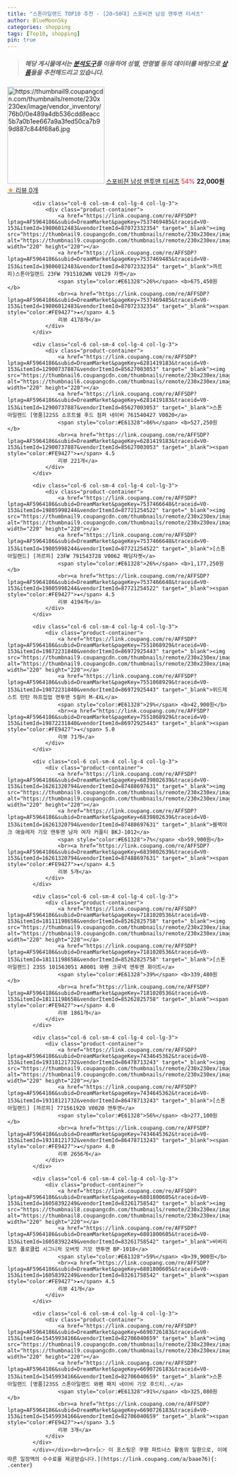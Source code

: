 ```yaml
---
title: "스톤아일랜드 TOP10 추천 - [20~50대] 스포비젼 남성 맨투맨 티셔츠"
author: BlueMoonSky
categories: shopping
tags: [Top10, shopping]
pin: true
---
```


> ##### 해당 게시물에서는 [**분석도구**](https://itemscout.io/)를 이용하여 **성별**, **연령별** 등의 데이터를 바탕으로 [**상품**](https://link.coupang.com/a/baae76)들을 추천해드리고 있습니다.
<div class="container"><div class="row">
            <div class="col-6 col-sm-4 col-lg-4 col-lg-3">
                <div class="product-container">
                    <a href="https://link.coupang.com/re/AFFSDP?lptag=AF5964186&subid=DreamMarket&pageKey=6850577111&traceid=V0-153&itemId=16318514792&vendorItemId=83510636541" target="_blank"><img src="https://thumbnail9.coupangcdn.com/thumbnails/remote/230x230ex/image/vendor_inventory/76b0/0e489a4db536cdd8eacc5b7a0b1ee667a9a3fed50ca7b99d887c844f68a6.jpg" alt="https://thumbnail9.coupangcdn.com/thumbnails/remote/230x230ex/image/vendor_inventory/76b0/0e489a4db536cdd8eacc5b7a0b1ee667a9a3fed50ca7b99d887c844f68a6.jpg" width="220" height="220"></a>
                    <a href="https://link.coupang.com/re/AFFSDP?lptag=AF5964186&subid=DreamMarket&pageKey=6850577111&traceid=V0-153&itemId=16318514792&vendorItemId=83510636541" target="_blank">스포비젼 남성 맨투맨 티셔츠</a>
                    <span style="color:#E61328">54%</span> <b>22,000원</b>
                    <br><a href="https://link.coupang.com/re/AFFSDP?lptag=AF5964186&subid=DreamMarket&pageKey=6850577111&traceid=V0-153&itemId=16318514792&vendorItemId=83510636541" target="_blank"><span style="color:#FE9427">★</span> 
                    리뷰 0개</a>
                </div>
            </div>
            
            <div class="col-6 col-sm-4 col-lg-4 col-lg-3">
                <div class="product-container">
                    <a href="https://link.coupang.com/re/AFFSDP?lptag=AF5964186&subid=DreamMarket&pageKey=7537469485&traceid=V0-153&itemId=19806012483&vendorItemId=87072332354" target="_blank"><img src="https://thumbnail9.coupangcdn.com/thumbnails/remote/230x230ex/image/vendor_inventory/bf28/edcc146ce9dc3e6f6df30b3fb3b300b4948692f35b044bfc223b6d7c292f.jpg" alt="https://thumbnail9.coupangcdn.com/thumbnails/remote/230x230ex/image/vendor_inventory/bf28/edcc146ce9dc3e6f6df30b3fb3b300b4948692f35b044bfc223b6d7c292f.jpg" width="220" height="220"></a>
                    <a href="https://link.coupang.com/re/AFFSDP?lptag=AF5964186&subid=DreamMarket&pageKey=7537469485&traceid=V0-153&itemId=19806012483&vendorItemId=87072332354" target="_blank">까르피)스톤아일랜드 23FW 7915102WN V0129 자켓</a>
                    <span style="color:#E61328">26%</span> <b>675,450원</b>
                    <br><a href="https://link.coupang.com/re/AFFSDP?lptag=AF5964186&subid=DreamMarket&pageKey=7537469485&traceid=V0-153&itemId=19806012483&vendorItemId=87072332354" target="_blank"><span style="color:#FE9427">★</span> 4.5
                    리뷰 4178개</a>
                </div>
            </div>
            
            <div class="col-6 col-sm-4 col-lg-4 col-lg-3">
                <div class="product-container">
                    <a href="https://link.coupang.com/re/AFFSDP?lptag=AF5964186&subid=DreamMarket&pageKey=6281419183&traceid=V0-153&itemId=12900737887&vendorItemId=85627003053" target="_blank"><img src="https://thumbnail6.coupangcdn.com/thumbnails/remote/230x230ex/image/vendor_inventory/cae7/0929c5ae4cc8c1a9bba0fae26780fe14dd66aff319f20ff7b234797a2843.jpg" alt="https://thumbnail6.coupangcdn.com/thumbnails/remote/230x230ex/image/vendor_inventory/cae7/0929c5ae4cc8c1a9bba0fae26780fe14dd66aff319f20ff7b234797a2843.jpg" width="220" height="220"></a>
                    <a href="https://link.coupang.com/re/AFFSDP?lptag=AF5964186&subid=DreamMarket&pageKey=6281419183&traceid=V0-153&itemId=12900737887&vendorItemId=85627003053" target="_blank">스톤 아일랜드 [명품]22SS 소프트쉘 후드 점퍼 네이비 761540427 V0020</a>
                    <span style="color:#E61328">86%</span> <b>527,250원</b>
                    <br><a href="https://link.coupang.com/re/AFFSDP?lptag=AF5964186&subid=DreamMarket&pageKey=6281419183&traceid=V0-153&itemId=12900737887&vendorItemId=85627003053" target="_blank"><span style="color:#FE9427">★</span> 4.5
                    리뷰 221개</a>
                </div>
            </div>
            
            <div class="col-6 col-sm-4 col-lg-4 col-lg-3">
                <div class="product-container">
                    <a href="https://link.coupang.com/re/AFFSDP?lptag=AF5964186&subid=DreamMarket&pageKey=7537466648&traceid=V0-153&itemId=19805998244&vendorItemId=87721254522" target="_blank"><img src="https://thumbnail9.coupangcdn.com/thumbnails/remote/230x230ex/image/vendor_inventory/9f14/3453c11971302dc8e765ea71083c8529cf2a1e9ef2a21afdbf81a686ff18.jpg" alt="https://thumbnail9.coupangcdn.com/thumbnails/remote/230x230ex/image/vendor_inventory/9f14/3453c11971302dc8e765ea71083c8529cf2a1e9ef2a21afdbf81a686ff18.jpg" width="220" height="220"></a>
                    <a href="https://link.coupang.com/re/AFFSDP?lptag=AF5964186&subid=DreamMarket&pageKey=7537466648&traceid=V0-153&itemId=19805998244&vendorItemId=87721254522" target="_blank">[스톤아일랜드] [까르피] 23FW 791543728 V0062 패딩자켓</a>
                    <span style="color:#E61328">26%</span> <b>1,177,250원</b>
                    <br><a href="https://link.coupang.com/re/AFFSDP?lptag=AF5964186&subid=DreamMarket&pageKey=7537466648&traceid=V0-153&itemId=19805998244&vendorItemId=87721254522" target="_blank"><span style="color:#FE9427">★</span> 4.5
                    리뷰 4194개</a>
                </div>
            </div>
            
            <div class="col-6 col-sm-4 col-lg-4 col-lg-3">
                <div class="product-container">
                    <a href="https://link.coupang.com/re/AFFSDP?lptag=AF5964186&subid=DreamMarket&pageKey=7551068929&traceid=V0-153&itemId=19872231840&vendorItemId=86972925443" target="_blank"><img src="https://thumbnail9.coupangcdn.com/thumbnails/remote/230x230ex/image/vendor_inventory/b329/81f29129e12cc554b98ed21b181b96460126dd6c98ff3726984996c17cf3.jpg" alt="https://thumbnail9.coupangcdn.com/thumbnails/remote/230x230ex/image/vendor_inventory/b329/81f29129e12cc554b98ed21b181b96460126dd6c98ff3726984996c17cf3.jpg" width="220" height="220"></a>
                    <a href="https://link.coupang.com/re/AFFSDP?lptag=AF5964186&subid=DreamMarket&pageKey=7551068929&traceid=V0-153&itemId=19872231840&vendorItemId=86972925443" target="_blank">위드제스트 탄탄 하프집업 맨투맨 5컬러 M-4XL</a>
                    <span style="color:#E61328">29%</span> <b>42,900원</b>
                    <br><a href="https://link.coupang.com/re/AFFSDP?lptag=AF5964186&subid=DreamMarket&pageKey=7551068929&traceid=V0-153&itemId=19872231840&vendorItemId=86972925443" target="_blank"><span style="color:#FE9427">★</span> 5.0
                    리뷰 71개</a>
                </div>
            </div>
            
            <div class="col-6 col-sm-4 col-lg-4 col-lg-3">
                <div class="product-container">
                    <a href="https://link.coupang.com/re/AFFSDP?lptag=AF5964186&subid=DreamMarket&pageKey=6839802639&traceid=V0-153&itemId=16261320794&vendorItemId=87488697631" target="_blank"><img src="https://thumbnail9.coupangcdn.com/thumbnails/remote/230x230ex/image/vendor_inventory/c138/256a87d055f6986984aae106bb4af6656b03e588546a28e6622b4f3d3868.jpg" alt="https://thumbnail9.coupangcdn.com/thumbnails/remote/230x230ex/image/vendor_inventory/c138/256a87d055f6986984aae106bb4af6656b03e588546a28e6622b4f3d3868.jpg" width="220" height="220"></a>
                    <a href="https://link.coupang.com/re/AFFSDP?lptag=AF5964186&subid=DreamMarket&pageKey=6839802639&traceid=V0-153&itemId=16261320794&vendorItemId=87488697631" target="_blank">블랙야크 애슬레저 기모 맨투맨 남자 여자 커플티 BKJ-1012</a>
                    <span style="color:#E61328">7%</span> <b>59,900원</b>
                    <br><a href="https://link.coupang.com/re/AFFSDP?lptag=AF5964186&subid=DreamMarket&pageKey=6839802639&traceid=V0-153&itemId=16261320794&vendorItemId=87488697631" target="_blank"><span style="color:#FE9427">★</span> 4.5
                    리뷰 5개</a>
                </div>
            </div>
            
            <div class="col-6 col-sm-4 col-lg-4 col-lg-3">
                <div class="product-container">
                    <a href="https://link.coupang.com/re/AFFSDP?lptag=AF5964186&subid=DreamMarket&pageKey=7181020536&traceid=V0-153&itemId=18111198658&vendorItemId=85262825758" target="_blank"><img src="https://thumbnail9.coupangcdn.com/thumbnails/remote/230x230ex/image/vendor_inventory/42de/eb567e2ccad85a3413df2a5918938ad62309fe74341a58400f035060a6e5.jpg" alt="https://thumbnail9.coupangcdn.com/thumbnails/remote/230x230ex/image/vendor_inventory/42de/eb567e2ccad85a3413df2a5918938ad62309fe74341a58400f035060a6e5.jpg" width="220" height="220"></a>
                    <a href="https://link.coupang.com/re/AFFSDP?lptag=AF5964186&subid=DreamMarket&pageKey=7181020536&traceid=V0-153&itemId=18111198658&vendorItemId=85262825758" target="_blank">[스톤아일랜드] 23SS 101563051 A0001 와펜 크루넥 맨투맨 화이트</a>
                    <span style="color:#E61328">39%</span> <b>339,480원</b>
                    <br><a href="https://link.coupang.com/re/AFFSDP?lptag=AF5964186&subid=DreamMarket&pageKey=7181020536&traceid=V0-153&itemId=18111198658&vendorItemId=85262825758" target="_blank"><span style="color:#FE9427">★</span> 4.0
                    리뷰 1861개</a>
                </div>
            </div>
            
            <div class="col-6 col-sm-4 col-lg-4 col-lg-3">
                <div class="product-container">
                    <a href="https://link.coupang.com/re/AFFSDP?lptag=AF5964186&subid=DreamMarket&pageKey=7434645362&traceid=V0-153&itemId=19318121732&vendorItemId=86478713243" target="_blank"><img src="https://thumbnail9.coupangcdn.com/thumbnails/remote/230x230ex/image/vendor_inventory/66a6/7e7387762414970ef0fb8c5f880a84f710ee1ccd0f32886d7e17046ca390.jpg" alt="https://thumbnail9.coupangcdn.com/thumbnails/remote/230x230ex/image/vendor_inventory/66a6/7e7387762414970ef0fb8c5f880a84f710ee1ccd0f32886d7e17046ca390.jpg" width="220" height="220"></a>
                    <a href="https://link.coupang.com/re/AFFSDP?lptag=AF5964186&subid=DreamMarket&pageKey=7434645362&traceid=V0-153&itemId=19318121732&vendorItemId=86478713243" target="_blank">[스톤아일랜드] [까르피] 771561920 V0020 맨투맨</a>
                    <span style="color:#E61328">56%</span> <b>277,100원</b>
                    <br><a href="https://link.coupang.com/re/AFFSDP?lptag=AF5964186&subid=DreamMarket&pageKey=7434645362&traceid=V0-153&itemId=19318121732&vendorItemId=86478713243" target="_blank"><span style="color:#FE9427">★</span> 4.0
                    리뷰 2656개</a>
                </div>
            </div>
            
            <div class="col-6 col-sm-4 col-lg-4 col-lg-3">
                <div class="product-container">
                    <a href="https://link.coupang.com/re/AFFSDP?lptag=AF5964186&subid=DreamMarket&pageKey=6801800605&traceid=V0-153&itemId=16058392249&vendorItemId=83261758542" target="_blank"><img src="https://thumbnail8.coupangcdn.com/thumbnails/remote/230x230ex/image/vendor_inventory/2382/2eb3ad95960265d286072acfd93d2208d631ffdd7c2dc722dba6c7341011.jpg" alt="https://thumbnail8.coupangcdn.com/thumbnails/remote/230x230ex/image/vendor_inventory/2382/2eb3ad95960265d286072acfd93d2208d631ffdd7c2dc722dba6c7341011.jpg" width="220" height="220"></a>
                    <a href="https://link.coupang.com/re/AFFSDP?lptag=AF5964186&subid=DreamMarket&pageKey=6801800605&traceid=V0-153&itemId=16058392249&vendorItemId=83261758542" target="_blank">비버리힐즈 폴로클럽 시그니처 오버핏 기모 맨투맨 BP-1018</a>
                    <span style="color:#E61328">59%</span> <b>39,900원</b>
                    <br><a href="https://link.coupang.com/re/AFFSDP?lptag=AF5964186&subid=DreamMarket&pageKey=6801800605&traceid=V0-153&itemId=16058392249&vendorItemId=83261758542" target="_blank"><span style="color:#FE9427">★</span> 4.5
                    리뷰 41개</a>
                </div>
            </div>
            
            <div class="col-6 col-sm-4 col-lg-4 col-lg-3">
                <div class="product-container">
                    <a href="https://link.coupang.com/re/AFFSDP?lptag=AF5964186&subid=DreamMarket&pageKey=6690726183&traceid=V0-153&itemId=15459934166&vendorItemId=82706040659" target="_blank"><img src="https://thumbnail9.coupangcdn.com/thumbnails/remote/230x230ex/image/vendor_inventory/258e/7b65254f22e491a4afe1a256fe44dfb636a76aea5afccea200114c89ce93.jpg" alt="https://thumbnail9.coupangcdn.com/thumbnails/remote/230x230ex/image/vendor_inventory/258e/7b65254f22e491a4afe1a256fe44dfb636a76aea5afccea200114c89ce93.jpg" width="220" height="220"></a>
                    <a href="https://link.coupang.com/re/AFFSDP?lptag=AF5964186&subid=DreamMarket&pageKey=6690726183&traceid=V0-153&itemId=15459934166&vendorItemId=82706040659" target="_blank">스톤 아일랜드 [명품]23SS 스톤아일랜드 와펜 패치 네이비 기모 후드티..</a>
                    <span style="color:#E61328">91%</span> <b>325,080원</b>
                    <br><a href="https://link.coupang.com/re/AFFSDP?lptag=AF5964186&subid=DreamMarket&pageKey=6690726183&traceid=V0-153&itemId=15459934166&vendorItemId=82706040659" target="_blank"><span style="color:#FE9427">★</span> 3.5
                    리뷰 3개</a>
                </div>
            </div>
            </div></div><br><br>[👉 이 포스팅은 쿠팡 파트너스 활동의 일환으로, 이에 따른 일정액의 수수료를 제공받습니다.](https://link.coupang.com/a/baae76){: .center}